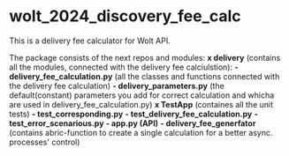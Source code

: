 # wolt_2024_discovery_fee_calc

This is a delivery fee calculator for Wolt API. 


The package consists of the next repos and modules:
  **x delivery** (contains all the modules, connected with the delivery fee calciulstion): 
    **- delivery_fee_calculation.py** (all the classes and functions connected with the delivery fee calculation)
    **- delivery_parameters.py** (the default(constant) parameters you add for correct calculation and whicha are used in delivery_fee_calculation.py)
  **x TestApp** (containes all the unit tests)
    **- test_corresponding.py**
    **- test_delivery_fee_calculation.py**
    **- test_error_scenarious.py**
  **- app.py (API)**
  **- delivery_fee_generfator** (contains abric-function to create a single calculation for a better async. processes' control)
